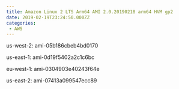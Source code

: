 ```yaml
---
title: Amazon Linux 2 LTS Arm64 AMI 2.0.20190218 arm64 HVM gp2
date: 2019-02-19T23:24:50.000ZZ
categories:
 - AWS
---
```


us-west-2: ami-05b186cbeb4bd0170

us-east-1: ami-0d19f5402a2c1c6bc

eu-west-1: ami-0304903e40243f64e

us-east-2: ami-07413a099547ecc89

